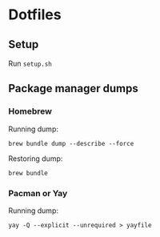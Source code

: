 # Dotfiles

## Setup

Run `setup.sh`

## Package manager dumps

### Homebrew

Running dump:

`brew bundle dump --describe --force`

Restoring dump:

`brew bundle`

### Pacman or Yay

Running dump:

`yay -Q --explicit --unrequired > yayfile`
